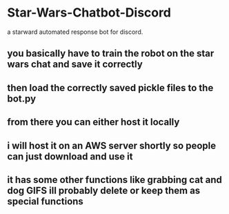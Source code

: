# Star-Wars-Chatbot-Discord
a starward automated response bot for discord. 


## you basically have to train the robot on the star wars chat and save it correctly
## then load the correctly saved pickle files to the bot.py
## from there you can either host it locally
## i will host it on an AWS server shortly so people can just download and use it
## it has some other functions like grabbing cat and dog GIFS ill probably delete or keep them as special functions
